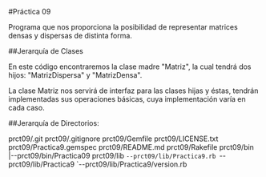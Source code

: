 #Práctica 09

Programa que nos proporciona la posibilidad de representar matrices densas y dispersas de distinta forma.

##Jerarquía de Clases

En este código encontraremos la clase madre "Matriz", la cual tendrá dos hijos: "MatrizDispersa" y "MatrizDensa".

La clase Matriz nos servirá de interfaz para las clases hijas y éstas, tendrán implementadas sus operaciones básicas, cuya implementación varía en cada caso.

##Jerarquía de Directorios:

prct09/.git
prct09/.gitignore
prct09/Gemfile
prct09/LICENSE.txt
prct09/Practica9.gemspec
prct09/README.md
prct09/Rakefile
prct09/bin
|--prct09/bin/Practica09
prct09/lib
`--prct09/lib/Practica9.rb
`--prct09/lib/Practica9
   `--prct09/lib/Practica9/version.rb
